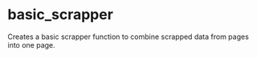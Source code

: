 # basic_scrapper
Creates a basic scrapper function to combine scrapped data from pages into one page.  
